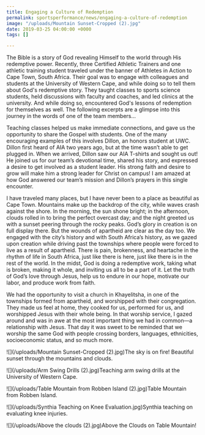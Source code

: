 ```yaml
---
title: Engaging a Culture of Redemption
permalink: sportsperformance/news/engaging-a-culture-of-redemption
image: "/uploads/Mountain Sunset-Cropped (2).jpg"
date: 2019-03-25 04:00:00 +0000
tags: []

---
```

The Bible is a story of God revealing Himself to the world through His redemptive power. Recently, three Certified Athletic Trainers and one athletic training student traveled under the banner of Athletes in Action to Cape Town, South Africa. Their goal was to engage with colleagues and students at the University of Western Cape, and while doing so to tell them about God's redemptive story. They taught classes to sports science students, held discussions with faculty and coaches, and led clinics at the university. And while doing so, encountered God's lessons of redemption for themselves as well. The following excerpts are a glimpse into this journey in the words of one of the team members...

Teaching classes helped us make immediate connections, and gave us the opportunity to share the Gospel with students. One of the many encouraging examples of this involves Dillon, an honors student at UWC. Dillon first heard of AIA two years ago, but at the time wasn’t able to get plugged in. When we arrived, Dillon saw our AIA T-shirts and sought us out! He joined us for our team’s devotional time, shared his story, and expressed a desire to get involved as a student leader. His strong faith and desire to grow will make him a strong leader for Christ on campus! I am amazed at how God answered our team’s mission and Dillon’s prayers in this single encounter.

I have traveled many places, but I have never been to a place as beautiful as Cape Town. Mountains make up the backdrop of the city, while waves crash against the shore. In the morning, the sun shone bright; in the afternoon, clouds rolled in to bring the perfect overcast day; and the night greeted us with a sunset peering through the rocky peaks. God’s glory in creation is on full display there. But the wounds of apartheid are clear as the day too. We engaged with the city’s history and with South Africa’s history, as we gazed upon creation while driving past the townships where people were forced to live as a result of apartheid. There is pain, brokenness, and heartache in the rhythm of life in South Africa, just like there is here, just like there is in the rest of the world. In the midst, God is doing a redemptive work, taking what is broken, making it whole, and inviting us all to be a part of it. Let the truth of God’s love through Jesus, help us to endure in our hope, motivate our labor, and produce work from faith.

We had the opportunity to visit a church in Khayelitsha, in one of the townships formed from apartheid, and worshipped with their congregation. They made us feel at home, they cooked for us, performed for us, and worshipped Jesus with their whole being. In that worship service, I gazed around and was in awe at the most important thing we had in common—a relationship with Jesus. That day it was sweet to be reminded that we worship the same God with people crossing borders, languages, ethnicities, socioeconomic status, and so much more.

![](/uploads/Mountain Sunset-Cropped (2).jpg)The sky is on fire! Beautiful sunset through the mountains and clouds.

![](/uploads/Arm Swing Drills (2).jpg)Teaching arm swing drills at the University of Western Cape.

![](/uploads/Table Mountain from Robben Island (2).jpg)Table Mountain from Robben Island. 

![](/uploads/Synthia Teaching on Knee Evaluation.jpg)Synthia teaching on evaluating knee injuries.

![](/uploads/Above the clouds (2).jpg)Above the Clouds on Table Mountain! 